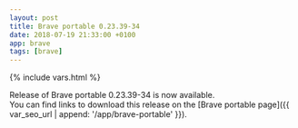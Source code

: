 ```yaml
---
layout: post
title: Brave portable 0.23.39-34
date: 2018-07-19 21:33:00 +0100
app: brave
tags: [brave]
---
```

{% include vars.html %}

Release of Brave portable 0.23.39-34 is now available.<br />
You can find links to download this release on the [Brave portable page]({{ var_seo_url | append: '/app/brave-portable' }}).